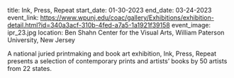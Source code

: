 title: Ink, Press, Repeat
start_date: 01-30-2023
end_date: 03-24-2023
event_link: https://www.wpunj.edu/coac/gallery/Exhibitions/exhibition-detail.html?id=340a3acf-310b-4fed-a7a5-1a1921f39158
event_image: ipr_23.jpg 
location: Ben Shahn Center for the Visual Arts, William Paterson University, New Jersey

A national juried printmaking and book art exhibition, Ink, Press, Repeat presents a selection of contemporary prints and artists’ books by 50 artists from 22 states. 